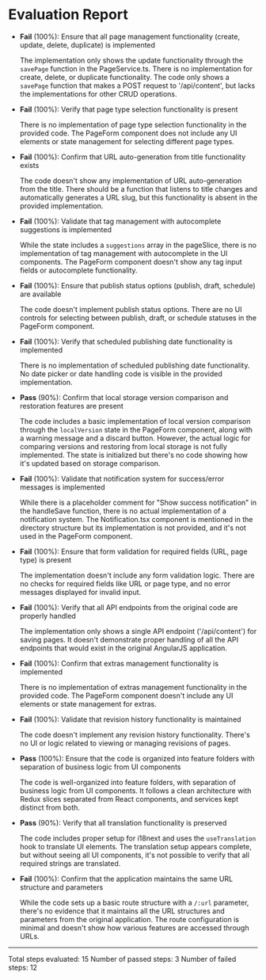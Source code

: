# Evaluation Report

- **Fail** (100%): Ensure that all page management functionality (create, update, delete, duplicate) is implemented

    The implementation only shows the update functionality through the `savePage` function in the PageService.ts. There is no implementation for create, delete, or duplicate functionality. The code only shows a `savePage` function that makes a POST request to '/api/content', but lacks the implementations for other CRUD operations.

- **Fail** (100%): Verify that page type selection functionality is present

    There is no implementation of page type selection functionality in the provided code. The PageForm component does not include any UI elements or state management for selecting different page types.

- **Fail** (100%): Confirm that URL auto-generation from title functionality exists

    The code doesn't show any implementation of URL auto-generation from the title. There should be a function that listens to title changes and automatically generates a URL slug, but this functionality is absent in the provided implementation.

- **Fail** (100%): Validate that tag management with autocomplete suggestions is implemented

    While the state includes a `suggestions` array in the pageSlice, there is no implementation of tag management with autocomplete in the UI components. The PageForm component doesn't show any tag input fields or autocomplete functionality.

- **Fail** (100%): Ensure that publish status options (publish, draft, schedule) are available

    The code doesn't implement publish status options. There are no UI controls for selecting between publish, draft, or schedule statuses in the PageForm component.

- **Fail** (100%): Verify that scheduled publishing date functionality is implemented

    There is no implementation of scheduled publishing date functionality. No date picker or date handling code is visible in the provided implementation.

- **Pass** (90%): Confirm that local storage version comparison and restoration features are present

    The code includes a basic implementation of local version comparison through the `localVersion` state in the PageForm component, along with a warning message and a discard button. However, the actual logic for comparing versions and restoring from local storage is not fully implemented. The state is initialized but there's no code showing how it's updated based on storage comparison.

- **Fail** (100%): Validate that notification system for success/error messages is implemented

    While there is a placeholder comment for "Show success notification" in the handleSave function, there is no actual implementation of a notification system. The Notification.tsx component is mentioned in the directory structure but its implementation is not provided, and it's not used in the PageForm component.

- **Fail** (100%): Ensure that form validation for required fields (URL, page type) is present

    The implementation doesn't include any form validation logic. There are no checks for required fields like URL or page type, and no error messages displayed for invalid input.

- **Fail** (100%): Verify that all API endpoints from the original code are properly handled

    The implementation only shows a single API endpoint ('/api/content') for saving pages. It doesn't demonstrate proper handling of all the API endpoints that would exist in the original AngularJS application.

- **Fail** (100%): Confirm that extras management functionality is implemented

    There is no implementation of extras management functionality in the provided code. The PageForm component doesn't include any UI elements or state management for extras.

- **Fail** (100%): Validate that revision history functionality is maintained

    The code doesn't implement any revision history functionality. There's no UI or logic related to viewing or managing revisions of pages.

- **Pass** (100%): Ensure that the code is organized into feature folders with separation of business logic from UI components

    The code is well-organized into feature folders, with separation of business logic from UI components. It follows a clean architecture with Redux slices separated from React components, and services kept distinct from both.

- **Pass** (90%): Verify that all translation functionality is preserved

    The code includes proper setup for i18next and uses the `useTranslation` hook to translate UI elements. The translation setup appears complete, but without seeing all UI components, it's not possible to verify that all required strings are translated.

- **Fail** (100%): Confirm that the application maintains the same URL structure and parameters

    While the code sets up a basic route structure with a `/:url` parameter, there's no evidence that it maintains all the URL structures and parameters from the original application. The route configuration is minimal and doesn't show how various features are accessed through URLs.

---

Total steps evaluated: 15
Number of passed steps: 3
Number of failed steps: 12